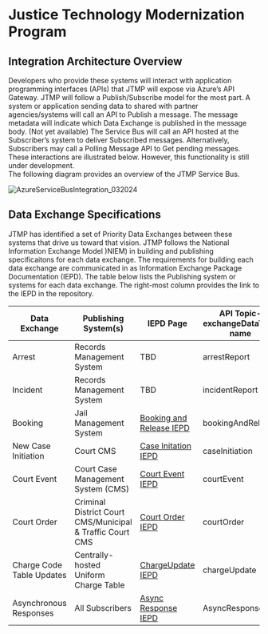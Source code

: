 <h1>Justice Technology Modernization Program</h1>
<h2>Integration Architecture Overview</h2>
<p>Developers who provide these systems will interact with application programming interfaces (APIs) that JTMP will expose via Azure’s API Gateway. ​JTMP will follow a Publish/Subscribe model for the most part. ​A system or application sending data to shared with partner agencies/systems will call an API to Publish a message. ​The message metadata will indicate which Data Exchange is published in the message body. ​(Not yet available) The Service Bus will call an API hosted at the Subscriber’s system to deliver Subscribed messages. ​Alternatively, Subscribers may call a Polling Message API to Get pending messages. ​These interactions are illustrated below. However, this functionality is still under development. <br>
The following diagram provides an overview of the JTMP Service Bus. ​</p>

![AzureServiceBusIntegration_032024](https://github.com/CityOfNewOrleans/JTMP-Data-Exchange-Specs/assets/164246967/b57a533a-3345-4b62-a3b8-5c11cf4c4e98 "Azure Service Bus")

<h2>Data Exchange Specifications </h2>
<p>JTMP has identified a set of Priority Data Exchanges between these systems that drive us toward that vision.  JTMP follows the National Information Exchange Model )NIEM) in building and publishing specificaitons for each data exchange. The requirements for building each data exchange are communicated in as Information Exchange Package Documentation (IEPD). The table below lists the Publishing system or systems for each data exchange. The right-most column provides the link to the IEPD in the repository.</p>
 
|Data Exchange |Publishing System(s) |IEPD Page |API Topic-exchangeDataType name|
|-----|------|------|-----|
|Arrest|Records Management System |TBD|arrestReport|
Incident|Records Management System |TBD |incidentReport|
|Booking | Jail Management System|[Booking and Release IEPD](https://github.com/CityOfNewOrleans/JTMP-Data-Exchange-Specs/blob/main/BookingExchange.md) |bookingAndRelease|
|New Case Initiation |Court CMS|[Case Initation IEPD](https://github.com/CityOfNewOrleans/JTMP-Data-Exchange-Specs/blob/main/CaseInitiation.md) |caseInitiation|
|Court Event|Court Case Management System (CMS)|[Court Event IEPD](https://github.com/CityOfNewOrleans/JTMP-Data-Exchange-Specs/blob/main/CourtEventExchange.md) |courtEvent|
|Court Order|Criminal District Court CMS/Municipal & Traffic Court CMS|[Court Order IEPD](https://github.com/CityOfNewOrleans/JTMP-Data-Exchange-Specs/blob/main/CourtOrderExchange.md)|courtOrder|
|Charge Code Table Updates|Centrally-hosted Uniform Charge Table|[ChargeUpdate IEPD](https://github.com/CityOfNewOrleans/JTMP-Data-Exchange-Specs/blob/main/ChargeCodeUpdateExchange.md)|chargeUpdate|
|Asynchronous Responses|All Subscribers|[Async Response IEPD](https://github.com/CityOfNewOrleans/JTMP-Data-Exchange-Specs/blob/main/AsyncResponse.md)|AsyncResponse|
